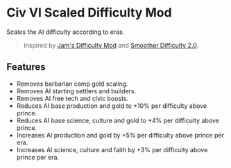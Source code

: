 # Civ VI Scaled Difficulty Mod

Scales the AI difficulty according to eras.

> Inspired by [Jam's Difficulty Mod](https://steamcommunity.com/sharedfiles/filedetails/?id=1656782378) and [Smoother Difficulty 2.0](https://steamcommunity.com/sharedfiles/filedetails/?id=1675710036).

## Features

- Removes barbarian camp gold scaling.
- Removes AI starting settlers and builders.
- Removes AI free tech and civic boosts.
- Reduces AI base production and gold to +10% per difficulty above prince.
- Reduces AI base science, culture and gold to +4% per difficulty above prince.
- Increases AI production and gold by +5% per difficulty above prince per era.
- Increases AI science, culture and faith by +3% per difficulty above prince per era.
